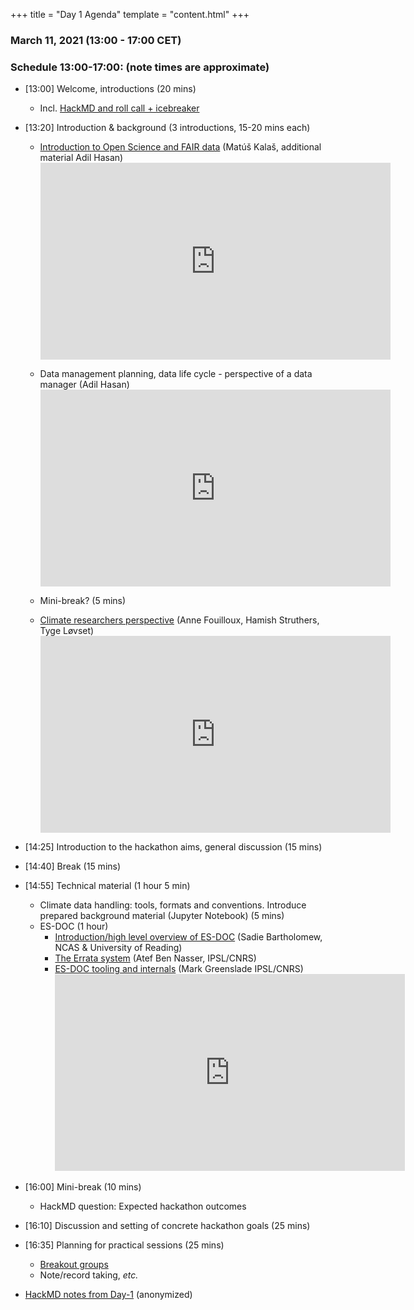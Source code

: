 +++
title = "Day 1 Agenda"
template = "content.html"
+++

### March 11, 2021 (13:00 - 17:00 CET)


### Schedule 13:00-17:00: (note times are approximate)

- [13:00] Welcome, introductions (20 mins)
    - Incl. [HackMD and roll call + icebreaker](https://hackmd.io/YzxHctGbSDmLdmaR01yQAQ?edit)
- [13:20] Introduction & background (3 introductions, 15-20 mins each)
    - [Introduction to Open Science and FAIR data](https://docs.google.com/presentation/d/1KDlvWZ5dUxFv6JL7K5dJzVQayF0g9oOR55xSRm71yu0/edit?usp=sharing) (Matúš Kalaš, additional material Adil Hasan) <iframe width="560" height="315" src="https://www.youtube.com/embed/5BrzbdRBRFM" frameborder="0" allow="accelerometer; autoplay; clipboard-write; encrypted-media; gyroscope; picture-in-picture" allowfullscreen></iframe>

    - Data management planning, data life cycle - perspective of a data manager (Adil Hasan) <iframe width="560" height="315" src="https://www.youtube.com/embed/JWzzR_RlcN4" frameborder="0" allow="accelerometer; autoplay; clipboard-write; encrypted-media; gyroscope; picture-in-picture" allowfullscreen></iframe>
    - Mini-break? (5 mins)
    - [Climate researchers perspective](https://docs.google.com/presentation/d/1AzbC9PWqZnro3wepKcs-kGNFB69BQqJ-1JCYeNgwu5M/edit?usp=sharing) (Anne Fouilloux, Hamish Struthers, Tyge Løvset) <iframe width="560" height="315" src="https://www.youtube.com/embed/lWqcN3IR9oE" frameborder="0" allow="accelerometer; autoplay; clipboard-write; encrypted-media; gyroscope; picture-in-picture" allowfullscreen></iframe>
- [14:25] Introduction to the hackathon aims, general discussion (15 mins)
- [14:40] Break (15 mins) 
- [14:55] Technical material (1 hour 5 min)
    - Climate data handling: tools, formats and conventions. Introduce prepared background material (Jupyter Notebook) (5 mins)
    - ES-DOC (1 hour) 
        - [Introduction/high level overview of ES-DOC](https://github.com/NordicESMhub/nicest2-fair-hackathon/blob/main/content/presentations/es-doc-for-cmip6-intro.pdf) (Sadie Bartholomew, NCAS & University of Reading)
        - [The Errata system](https://github.com/NordicESMhub/nicest2-fair-hackathon/blob/main/content/presentations/errata_nicest2.pdf) (Atef Ben Nasser, IPSL/CNRS) 
        - [ES-DOC tooling and internals](https://github.com/NordicESMhub/nicest2-fair-hackathon/blob/main/content/presentations/esdoc-2020-nicest2-cim2-cmip6.pdf) (Mark Greenslade IPSL/CNRS)<iframe width="560" height="315" src="https://www.youtube.com/embed/sF50iFZzzmI" frameborder="0" allow="accelerometer; autoplay; clipboard-write; encrypted-media; gyroscope; picture-in-picture" allowfullscreen></iframe>
- [16:00] Mini-break (10 mins)
    - HackMD question: Expected hackathon outcomes
- [16:10] Discussion and setting of concrete hackathon goals (25 mins) 
- [16:35] Planning for practical sessions (25 mins)
    - [Breakout groups](https://docs.google.com/presentation/d/1hISKBsIRhCfTDdMeRA96lg6IC6YzNu_bvo0KhpOQzb0/edit?usp=sharing)
    - Note/record taking, _etc._

- [HackMD notes from Day-1](@/notes/hackmd-day1.md) (anonymized)


